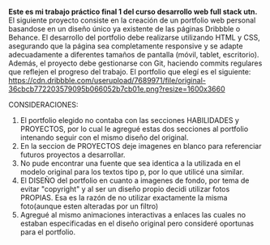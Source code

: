 **Este es mi trabajo práctico final 1 del curso desarrollo web full stack utn.**
El siguiente proyecto consiste en la creación de un portfolio web personal basandose en un diseño único ya existente de las páginas Dribbble o Behance. El desarrollo del portfolio debe realizarse utilizando HTML y CSS, asegurando que la página sea completamente responsive y se adapte adecuadamente a diferentes tamaños de pantalla (móvil, tablet, escritorio). Además, el proyecto debe gestionarse con Git, haciendo commits regulares que reflejen el progreso del trabajo.
El portfolio que elegí es el siguiente: https://cdn.dribbble.com/userupload/7689971/file/original-36cbcb772203579095b066052b7cb01e.png?resize=1600x3660

CONSIDERACIONES:
1) El portfolio elegido no contaba con las secciones HABILIDADES y PROYECTOS, por lo cual le agregué estas dos secciones al portfolio intenando seguir con el mismo diseño del original.
2) En la seccion de PROYECTOS deje imagenes en blanco para referenciar futuros proyectos a desarrollar.
3) No pude encontrar una fuente que sea identica a la utilizada en el modelo original para los textos tipo p, por lo que utilicé una similar.
4) El DISEÑO del portfolio en cuanto a imagenes de fondo, por tema de evitar "copyright" y al ser un diseño propio decidi utilizar fotos PROPIAS. Esa es la razón de no utilizar exactamente la misma foto(aunque esten alteradas por un filtro)
5) Agregué al mismo animaciones interactivas a enlaces las cuales no estaban especificadas en el diseño original pero consideré oportunas para el portfolio.

